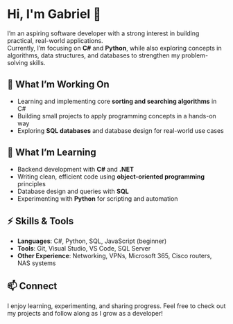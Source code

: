 # Hi, I'm Gabriel 👋

I’m an aspiring software developer with a strong interest in building practical, real-world applications.  
Currently, I’m focusing on **C#** and **Python**, while also exploring concepts in algorithms, data structures, and databases to strengthen my problem-solving skills.  

## 🔭 What I’m Working On
- Learning and implementing core **sorting and searching algorithms** in C#  
- Building small projects to apply programming concepts in a hands-on way  
- Exploring **SQL databases** and database design for real-world use cases  

## 🌱 What I’m Learning
- Backend development with **C#** and **.NET**  
- Writing clean, efficient code using **object-oriented programming** principles  
- Database design and queries with **SQL**  
- Experimenting with **Python** for scripting and automation  

## ⚡ Skills & Tools
- **Languages**: C#, Python, SQL, JavaScript (beginner)  
- **Tools**: Git, Visual Studio, VS Code, SQL Server  
- **Other Experience**: Networking, VPNs, Microsoft 365, Cisco routers, NAS systems  

## 📫 Connect
I enjoy learning, experimenting, and sharing progress. Feel free to check out my projects and follow along as I grow as a developer!
